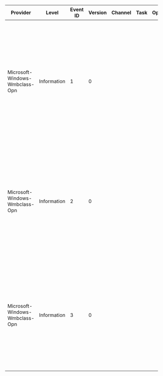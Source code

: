 Provider                        |  Level        |  Event ID  |  Version  |  Channel  |  Task  |  Opcode  |  Keyword  |  Message
--------------------------------|---------------|------------|-----------|-----------|--------|----------|-----------|-------------------------------------------------------------------------------------------------------------------------------------------------------------------------------------------------------------------------------------------------------------------------------------------------------------------------------------------------------------------
Microsoft-Windows-Wmbclass-Opn  |  Information  |  1         |  0        |           |        |          |           |  Sending command MessageType: {MessageType}, MessageLength: {MessageLength}, MessageTransactionId: {MessageTransactionId}, TotalFragments: {TotalFragments}, CurrentFragment: {CurrentFragment}, ServiceId: {ServiceId}, CommandId: {CommandId}, CommandType: {CommandType}, InformationBufferLength: {InformationBufferLength}, InformationBuffer: {MessageType}0
Microsoft-Windows-Wmbclass-Opn  |  Information  |  2         |  0        |           |        |          |           |  Receiving command done MessageType: {MessageType}, MessageLength: {MessageLength}, MessageTransactionId: {MessageTransactionId}, TotalFragments: {TotalFragments}, CurrentFragment: {CurrentFragment}, ServiceId: {ServiceId}, CommandId: {CommandId}, Status: {Status}, InformationBufferLength: {InformationBufferLength}, InformationBuffer: {MessageType}0
Microsoft-Windows-Wmbclass-Opn  |  Information  |  3         |  0        |           |        |          |           |  Receiving indication MessageType: {MessageType}, MessageLength: {MessageLength}, MessageTransactionId: {MessageTransactionId}, TotalFragments: {TotalFragments}, CurrentFragment: {CurrentFragment}, ServiceId: {ServiceId}, CommandId: {CommandId}, InformationBufferLength: {InformationBufferLength}, InformationBuffer: {InformationBuffer}